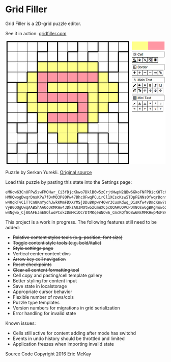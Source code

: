 # Grid Filler

Grid Filler is a 2D-grid puzzle editor.

See it in action: [gridfiller.com](https://www.gridfiller.com)

![superhero puzzle](/superhero.png)

Puzzle by Serkan Yurekli. [Original source](http://www.gmpuzzles.com/blog/2016/06/star-battle-small-regions-by-serkan-yurekli-3/)

Load this puzzle by pasting this state into the Settings page:

```
eMKcw63CnUFPw5swFMOHwr_Ci3fDjcKkwo7DklB6w5zCrjtNwpN2QBw6GkoFNFPDicK0TcKow599wqkKWxtswojDq8Oafk5-HMKQwogDwqrDnsKPw7fDvMO3P8OPw47DhcOFwqPCuirCl1XCscKsw5TDpFENNsOfwqrDonfDvcKDUsKZesKow77DnBXDtcKlw7U6Ux_DjEMnw6bCocKhecOow5Q8NDIPw6XDpsKhM8Ozw5DDmDx0P10sTcKjw6vDvz_CqMOvw6VqVsKswr7Clj_Cvi1mw5XCjcKaw6TCm19dw40Xw4vDusKSwprCvB9mw6rCpljDjG_DqsK_MRpnT3d_LsKuwqvDpsOtwptrw7XDvSfCmcO6wrUdGcKNw5fDj8O3P2w_E0jCjsKPwoQYE2PDmTHDvlhWVXnDvxTDpsKhOcOMw7lzwpTCv2wuNMOvw5_ClsKXw4FOdcOJXjIEwpQLwqjCncKqbg57wq4Je8KLGWPCjynCmMKiTMOVwq_DpBJEwrwTw7nClzjDjXpoVcO0AEXDqsO0wo4IwqkTH1TCuyAfwqgOdjMNTMOeNcKcTjrCs8O8wpHCssO8w5nCg8OyMsO5w7LDlhXDrjLDgwQ7NHnCsMK1wo4eZMOCw6Z_w77DpX8zw4rDrMK5X8OWB29LVzB5wppSB2_Cmk_DpMKODCh2biPDvmFoUMK5wp0NwqIpwopgwqLDiHUMwopdLsOYZhrCucKDWE4nw4hMw6BJBMK-w40qRTvCiTTCn8KmYydhJwkKMmFDXXYMSjDDu8Kpwr46wr3CusKdwq_DisKfw4vDmcKnw7LCrlzDlcKfw63DnXXDvTU-VyB0QQgUwqAABShAAUoUKMKWw43DkzAUJMOtwozCmWXCpcOOARUOVCPDm8Osw6gBKg4owozCrcOAw6YBRsKYQCg4OsOiworDlMOBVj3Dgi3CqsO4wrbDnDFiwoB1fjY9BcKWwrDDpStQwoACFMKgAMKlwq9QHA01wovCni8YwooQccKWOx3DtzUfMlxAaXTDqcOSBMOTwrHCiiUbFcOFw5fCs13Du03Clz0cwqjCk8KId8OADCNUw6cBLDIwG8KdwobDkk5HwqfCkVciEAIFKEABwoocKAfCnx7CisKIwotAw4vDi8KGWnh5w6PDpWZvWyYoDMOjw6Ucwp1zwoEnJ8K8OAHCssOAw6QWMMO7wqQIw5HDgX_ChWBUw71AR8KdEF7CtMKkAAUoQEkUSkAzCFrCkTU6wootwp5bwoDCnSoDFlvDhcOTZ8KIPSchw7RsVMKNWcKjw5jCpcOaWVPChhkiWAYRw77DuCILw5UEwpTDnkLDsWDCv8OAUCRDw5rCrBPCh0LCpsKEwobDosKmwrrCgShAR8Kww5FUQsKuwrHDkVTCojPCgMKBJkRVcxzCpRwow67CrWlQQsKiw7UcYsKwFxjCsn7ClcKCEChAw6knwpTCsMOHUgAsw7jCkgkrTyBEDyfDtwAkGBDCmkYCEAnDt0YTw5rDmsKEJA9bVMKjYzI_w75mKkpaw6ABRcKYYMOjw43DpcKRKxzCp8ODwqXCisKQw55Tw4LDn8ONw7DDk8OQwpg-w4Ngwo_Cj8OAFEJmE8OlwoPCokzDmMKiOCrDtMKqeWNCw6_CmcKQf8O8w6NsMMKHwpMsP8KEw4QJwrlyQMO9w4h7wobCpX3DmXvCq0TCg8KSd0rCnBEtwoYXb8OSSQwYwo5IEsKYfBxmBxHDv0TDmMO0wpFEeWM5FClzw7DDhGIUKG0zwpfDi35PEgLDg8KmQ0AwbARCwqHDjSsFSsKUJyHCmUDCiAnCscOoEGNpwqRJRGsFEngmTcOZMcKmw5xII8Oiw4XCm8OjcMO8WHJIwrsrw7DClWYsw63DqhknKcKaccKRU8OnZCXCjzVAMMKROx3Cg8OiwpIOMAnCoMObwogyUcOuQcKUw5nDkC9uJsOWP8K4bsOBEMOfworDmcK5wrtMwojCssK4NV0TwolTG8OUw6VfF33Ci8O6
```


This project is a work in progress. The following features still need to be added:

- ~~Relative content styles tools (e.g. position, font size)~~
- ~~Toggle content style tools (e.g. bold/italic)~~
- ~~Style settings page~~
- ~~Vertical center content divs~~
- ~~Arrow key cell navigation~~
- ~~Reset checkpoints~~
- ~~Clear all content formatting tool~~
- Cell copy and pasting/cell template gallery
- Better styling for content input
- Save state in localstorage
- Appropriate cursor behavior
- Flexible number of rows/cols
- Puzzle type templates
- Version numbers for migrations in grid serialization
- Error handling for invalid state

Known issues:

- Cells still active for content adding after mode has switchd
- Events in undo history should be throttled and limited
- Application freezes when importing invalid state


Source Code Copyright 2016 Eric McKay
